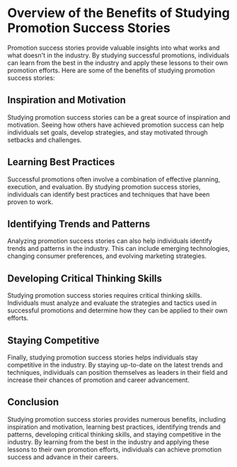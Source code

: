 Overview of the Benefits of Studying Promotion Success Stories
============================================================================

Promotion success stories provide valuable insights into what works and what doesn't in the industry. By studying successful promotions, individuals can learn from the best in the industry and apply these lessons to their own promotion efforts. Here are some of the benefits of studying promotion success stories:

Inspiration and Motivation
--------------------------

Studying promotion success stories can be a great source of inspiration and motivation. Seeing how others have achieved promotion success can help individuals set goals, develop strategies, and stay motivated through setbacks and challenges.

Learning Best Practices
-----------------------

Successful promotions often involve a combination of effective planning, execution, and evaluation. By studying promotion success stories, individuals can identify best practices and techniques that have been proven to work.

Identifying Trends and Patterns
-------------------------------

Analyzing promotion success stories can also help individuals identify trends and patterns in the industry. This can include emerging technologies, changing consumer preferences, and evolving marketing strategies.

Developing Critical Thinking Skills
-----------------------------------

Studying promotion success stories requires critical thinking skills. Individuals must analyze and evaluate the strategies and tactics used in successful promotions and determine how they can be applied to their own efforts.

Staying Competitive
-------------------

Finally, studying promotion success stories helps individuals stay competitive in the industry. By staying up-to-date on the latest trends and techniques, individuals can position themselves as leaders in their field and increase their chances of promotion and career advancement.

Conclusion
----------

Studying promotion success stories provides numerous benefits, including inspiration and motivation, learning best practices, identifying trends and patterns, developing critical thinking skills, and staying competitive in the industry. By learning from the best in the industry and applying these lessons to their own promotion efforts, individuals can achieve promotion success and advance in their careers.
